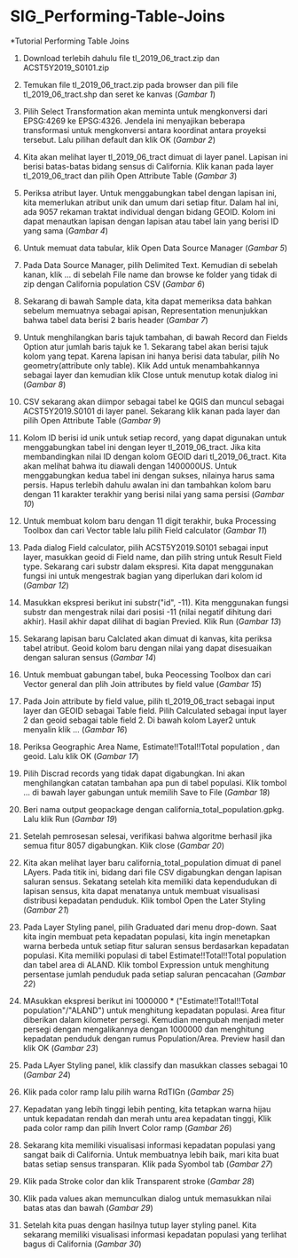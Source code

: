 # SIG_Performing-Table-Joins

*Tutorial Performing Table Joins

1. Download terlebih dahulu file tl_2019_06_tract.zip dan ACST5Y2019_S0101.zip 

2. Temukan file tl_2019_06_tract.zip pada browser dan pili file tl_2019_06_tract.shp dan seret ke kanvas (*Gambar 1*)

3. Pilih Select Transformation akan meminta untuk mengkonversi dari EPSG:4269 ke EPSG:4326. Jendela ini menyajikan beberapa transformasi untuk mengkonversi antara koordinat antara proyeksi tersebut. Lalu pilihan default dan klik OK (*Gambar 2*)

4. Kita akan melihat layer tl_2019_06_tract dimuat di layer panel. Lapisan ini berisi batas-batas bidang sensus di California. Klik kanan pada layer tl_2019_06_tract dan pilih Open Attribute Table (*Gambar 3*)

5. Periksa atribut layer. Untuk menggabungkan tabel dengan lapisan ini, kita memerlukan atribut unik dan umum dari setiap fitur. Dalam hal ini, ada 9057 rekaman traktat individual dengan bidang GEOID. Kolom ini dapat menautkan lapisan dengan lapisan atau tabel lain yang berisi ID yang sama (*Gambar 4*)

6. Untuk memuat data tabular, klik Open Data Source Manager (*Gambar 5*)

7. Pada Data Source Manager, pilih Delimited Text. Kemudian di sebelah kanan, klik ... di sebelah File name dan browse ke folder yang tidak di zip dengan California population CSV (*Gambar 6*)

8. Sekarang di bawah Sample data, kita dapat memeriksa data bahkan sebelum memuatnya sebagai apisan, Representation menunjukkan bahwa tabel data berisi 2 baris header (*Gambar 7*)

9. Untuk menghilangkan baris tajuk tambahan, di bawah Record dan Fields Option atur jumlah baris tajuk ke 1. Sekarang tabel akan berisi tajuk kolom yang tepat. Karena lapisan ini hanya berisi data tabular, pilih No geometry(attribute only table). Klik Add untuk menambahkannya sebagai layer dan kemudian klik Close untuk menutup kotak dialog ini (*Gambar 8*)

10. CSV sekarang akan diimpor sebagai tabel ke QGIS dan muncul sebagai ACST5Y2019.S0101 di layer panel. Sekarang klik kanan pada layer dan pilih Open Attribute Table (*Gambar 9*)

11. Kolom ID berisi id unik untuk setiap record, yang dapat digunakan untuk menggabungkan tabel ini dengan leyer tl_2019_06_tract. Jika kita membandingkan nilai ID dengan kolom GEOID dari tl_2019_06_tract. Kita akan melihat bahwa itu diawali dengan 1400000US. Untuk menggabungkan kedua tabel ini dengan sukses, nilainya harus sama persis. Hapus terlebih dahulu awalan ini dan tambahkan kolom baru dengan 11 karakter terakhir yang berisi nilai yang sama persisi (*Gambar 10*)

12. Untuk membuat kolom baru dengan 11 digit terakhir, buka Processing Toolbox dan cari Vector table lalu pilih Field calculator (*Gambar 11*)

13. Pada dialog Field calculator, pilih ACST5Y2019.S0101  sebagai input layer, masukkan geoid di Field name, dan pilih string untuk Result Field type. Sekarang cari substr dalam ekspresi. Kita dapat menggunakan fungsi ini untuk mengestrak bagian yang diperlukan dari kolom id (*Gambar 12*)

14. Masukkan ekspresi berikut ini substr("id", -11). Kita menggunakan fungsi substr dan mengestrak nilai dari posisi -11 (nilai negatif dihitung dari akhir). Hasil akhir dapat dilihat di bagian Previed. Klik Run (*Gambar 13*)

15. Sekarang lapisan baru Calclated akan dimuat di kanvas, kita periksa tabel atribut. Geoid kolom baru dengan nilai yang dapat disesuaikan dengan saluran sensus (*Gambar 14*)

16. Untuk membuat gabungan tabel, buka Peocessing Toolbox dan cari Vector general dan plih Join attributes by field value (*Gambar 15*)

17. Pada Join attribute by field value, pilih tl_2019_06_tract sebagai input layer dan GEOID sebagai Table field. Pilih Calculated sebagai input layer 2 dan geoid sebagai table field 2. Di bawah kolom Layer2 untuk menyalin klik ... (*Gambar 16*)

18. Periksa Geographic Area Name, Estimate!!Total!!Total population , dan geoid. Lalu klik OK (*Gambar 17*)

19. Pilih Discrad records yang tidak dapat digabungkan. Ini akan menghilangkan catatan tambahan apa pun di tabel populasi. Klik tombol ... di bawah layer gabungan untuk memilih Save to File (*Gambar 18*)

20. Beri nama output geopackage dengan california_total_population.gpkg. Lalu klik Run (*Gambar 19*)

21. Setelah pemrosesan selesai, verifikasi bahwa algoritme berhasil jika semua fitur 8057 digabungkan. Klik close (*Gambar 20*)

22. Kita akan melihat layer baru california_total_population dimuat di panel LAyers. Pada titik ini, bidang dari file CSV digabungkan dengan lapisan saluran sensus. Sekatang setelah kita memiliki data kependudukan di lapisan sensus, kita dapat menatanya untuk membuat visualisasi distribusi kepadatan penduduk. Klik tombol Open the Later Styling (*Gambar 21*)

23. Pada Layer Styling panel, pilih Graduated dari menu drop-down. Saat kita ingin membuat peta kepadatan populasi, kita ingin menetapkan warna berbeda untuk setiap fitur saluran sensus berdasarkan kepadatan populasi. Kita memiliki populasi di tabel Estimate!!Total!!Total population dan tabel area di ALAND. Klik tombol Expression untuk menghitung persentase jumlah penduduk pada setiap saluran pencacahan (*Gambar 22*)

24. MAsukkan ekspresi berikut ini 1000000 * ("Estimate!!Total!!Total population"/"ALAND") untuk menghitung kepadatan populasi. Area fitur diberikan dalam kilometer persegi. Kemudian mengubah menjadi meter persegi dengan mengalikannya dengan  1000000 dan menghitung kepadatan penduduk dengan rumus Population/Area. Preview hasil dan klik OK (*Gambar 23*)

25. Pada LAyer Styling panel, klik classify dan masukkan classes sebagai 10 (*Gambar 24*)

26. Klik pada color ramp lalu pilih warna RdTIGn (*Gambar 25*)

27. Kepadatan yang lebih tinggi lebih penting, kita tetapkan warna hijau untuk kepadatan rendah dan merah untu area kepadatan tinggi, Klik pada color ramp dan pilih Invert Color ramp (*Gambar 26*)

28. Sekarang kita memiliki visualisasi informasi kepadatan populasi yang sangat baik di California. Untuk membuatnya lebih baik, mari kita buat batas setiap sensus transparan. Klik pada Syombol tab (*Gambar 27*)

29. Klik pada Stroke color dan klik Transparent stroke (*Gambar 28*)

30. Klik pada values akan memunculkan dialog untuk memasukkan nilai batas atas dan bawah (*Gambar 29*)

31. Setelah kita puas dengan hasilnya tutup layer styling panel. Kita sekarang memiliki visualisasi informasi kepadatan populasi yang terlihat bagus di California (*Gambar 30*)
